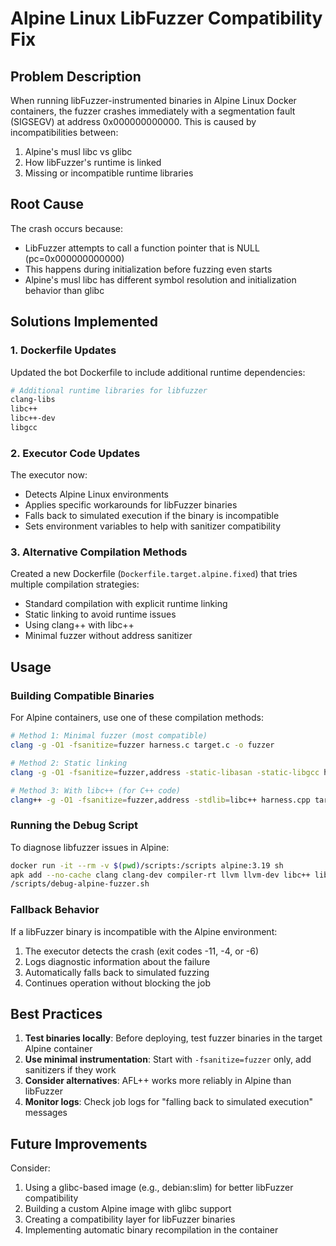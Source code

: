 # Alpine Linux LibFuzzer Compatibility Fix

## Problem Description

When running libFuzzer-instrumented binaries in Alpine Linux Docker containers, the fuzzer crashes immediately with a segmentation fault (SIGSEGV) at address 0x000000000000. This is caused by incompatibilities between:

1. Alpine's musl libc vs glibc
2. How libFuzzer's runtime is linked
3. Missing or incompatible runtime libraries

## Root Cause

The crash occurs because:
- LibFuzzer attempts to call a function pointer that is NULL (pc=0x000000000000)
- This happens during initialization before fuzzing even starts
- Alpine's musl libc has different symbol resolution and initialization behavior than glibc

## Solutions Implemented

### 1. Dockerfile Updates

Updated the bot Dockerfile to include additional runtime dependencies:
```dockerfile
# Additional runtime libraries for libfuzzer
clang-libs
libc++
libc++-dev
libgcc
```

### 2. Executor Code Updates

The executor now:
- Detects Alpine Linux environments
- Applies specific workarounds for libFuzzer binaries
- Falls back to simulated execution if the binary is incompatible
- Sets environment variables to help with sanitizer compatibility

### 3. Alternative Compilation Methods

Created a new Dockerfile (`Dockerfile.target.alpine.fixed`) that tries multiple compilation strategies:
- Standard compilation with explicit runtime linking
- Static linking to avoid runtime issues
- Using clang++ with libc++
- Minimal fuzzer without address sanitizer

## Usage

### Building Compatible Binaries

For Alpine containers, use one of these compilation methods:

```bash
# Method 1: Minimal fuzzer (most compatible)
clang -g -O1 -fsanitize=fuzzer harness.c target.c -o fuzzer

# Method 2: Static linking
clang -g -O1 -fsanitize=fuzzer,address -static-libasan -static-libgcc harness.c target.c -o fuzzer

# Method 3: With libc++ (for C++ code)
clang++ -g -O1 -fsanitize=fuzzer,address -stdlib=libc++ harness.cpp target.cpp -o fuzzer
```

### Running the Debug Script

To diagnose libfuzzer issues in Alpine:

```bash
docker run -it --rm -v $(pwd)/scripts:/scripts alpine:3.19 sh
apk add --no-cache clang clang-dev compiler-rt llvm llvm-dev libc++ libc++-dev
/scripts/debug-alpine-fuzzer.sh
```

### Fallback Behavior

If a libFuzzer binary is incompatible with the Alpine environment:
1. The executor detects the crash (exit codes -11, -4, or -6)
2. Logs diagnostic information about the failure
3. Automatically falls back to simulated fuzzing
4. Continues operation without blocking the job

## Best Practices

1. **Test binaries locally**: Before deploying, test fuzzer binaries in the target Alpine container
2. **Use minimal instrumentation**: Start with `-fsanitize=fuzzer` only, add sanitizers if they work
3. **Consider alternatives**: AFL++ works more reliably in Alpine than libFuzzer
4. **Monitor logs**: Check job logs for "falling back to simulated execution" messages

## Future Improvements

Consider:
1. Using a glibc-based image (e.g., debian:slim) for better libFuzzer compatibility
2. Building a custom Alpine image with glibc support
3. Creating a compatibility layer for libFuzzer binaries
4. Implementing automatic binary recompilation in the container